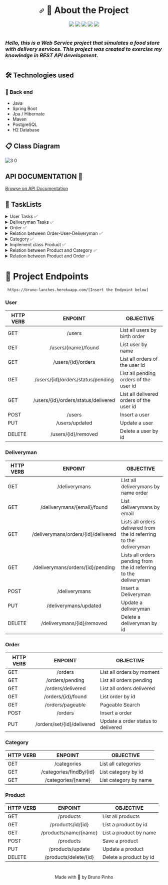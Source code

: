 <h1 align="center"><a id="user-content---sobre-o-projeto-" class="anchor" aria-hidden="true" href="#--sobre-o-projeto-"><svg class="octicon octicon-link" viewBox="0 0 16 16" version="1.1" width="16" height="16" aria-hidden="true"><path fill-rule="evenodd" d="M7.775 3.275a.75.75 0 001.06 1.06l1.25-1.25a2 2 0 112.83 2.83l-2.5 2.5a2 2 0 01-2.83 0 .75.75 0 00-1.06 1.06 3.5 3.5 0 004.95 0l2.5-2.5a3.5 3.5 0 00-4.95-4.95l-1.25 1.25zm-4.69 9.64a2 2 0 010-2.83l2.5-2.5a2 2 0 012.83 0 .75.75 0 001.06-1.06 3.5 3.5 0 00-4.95 0l-2.5 2.5a3.5 3.5 0 004.95 4.95l1.25-1.25a.75.75 0 00-1.06-1.06l-1.25 1.25a2 2 0 01-2.83 0z"></path></svg></a> <g-emoji class="g-emoji" alias="computer" fallback-src="https://github.githubassets.com/images/icons/emoji/unicode/1f4bb.png">🎯</g-emoji> About the Project </h1>

<div align="center"> 
    <a target="_blank" rel="noopener noreferrer" href="https://camo.githubusercontent.com/771cc18a712bf9edb0925a86164c34b0d803c4d9177dd4467eff7b777109c723/68747470733a2f2f696d672e736869656c64732e696f2f62616467652f4a6176612d4544384230303f7374796c653d666f722d7468652d6261646765266c6f676f3d6a617661266c6f676f436f6c6f723d7768697465"><img src="https://camo.githubusercontent.com/771cc18a712bf9edb0925a86164c34b0d803c4d9177dd4467eff7b777109c723/68747470733a2f2f696d672e736869656c64732e696f2f62616467652f4a6176612d4544384230303f7374796c653d666f722d7468652d6261646765266c6f676f3d6a617661266c6f676f436f6c6f723d7768697465" data-canonical-src="https://img.shields.io/badge/Java-ED8B00?style=for-the-badge&amp;logo=java&amp;logoColor=white" style="max-width:100%;"></a>
    <a target="_blank" rel="noopener noreferrer" href="https://camo.githubusercontent.com/4bde567a4772f994f22418e4505a1ac8dc6e6219100251aa79b7279e02c8bb07/68747470733a2f2f696d672e736869656c64732e696f2f62616467652f537072696e672d3644423333463f7374796c653d666f722d7468652d6261646765266c6f676f3d737072696e67266c6f676f436f6c6f723d7768697465"><img src="https://camo.githubusercontent.com/4bde567a4772f994f22418e4505a1ac8dc6e6219100251aa79b7279e02c8bb07/68747470733a2f2f696d672e736869656c64732e696f2f62616467652f537072696e672d3644423333463f7374796c653d666f722d7468652d6261646765266c6f676f3d737072696e67266c6f676f436f6c6f723d7768697465" data-canonical-src="https://img.shields.io/badge/Spring-6DB33F?style=for-the-badge&amp;logo=spring&amp;logoColor=white" style="max-width:100%;"></a>
    <a target="_blank" rel="noopener noreferrer" href="https://camo.githubusercontent.com/7dca196dd7adc5004b07ec192b825cd9935af42a2abe7ff06b8aff268643b6b0/68747470733a2f2f696d672e736869656c64732e696f2f62616467652f496e736f6d6e69612d3538343962653f7374796c653d666f722d7468652d6261646765266c6f676f3d496e736f6d6e6961266c6f676f436f6c6f723d7768697465"><img src="https://camo.githubusercontent.com/7dca196dd7adc5004b07ec192b825cd9935af42a2abe7ff06b8aff268643b6b0/68747470733a2f2f696d672e736869656c64732e696f2f62616467652f496e736f6d6e69612d3538343962653f7374796c653d666f722d7468652d6261646765266c6f676f3d496e736f6d6e6961266c6f676f436f6c6f723d7768697465" data-canonical-src="https://img.shields.io/badge/Insomnia-5849be?style=for-the-badge&amp;logo=Insomnia&amp;logoColor=white" style="max-width:100%;"></a>
    <a target="_blank" rel="noopener noreferrer" href="https://camo.githubusercontent.com/3bcc8da5c94cefdf2d976837d1be601f4d44d36b58d9590e36debe834a6e34de/68747470733a2f2f696d672e736869656c64732e696f2f62616467652f4865726f6b752d3433303039383f7374796c653d666f722d7468652d6261646765266c6f676f3d6865726f6b75266c6f676f436f6c6f723d7768697465"><img src="https://camo.githubusercontent.com/3bcc8da5c94cefdf2d976837d1be601f4d44d36b58d9590e36debe834a6e34de/68747470733a2f2f696d672e736869656c64732e696f2f62616467652f4865726f6b752d3433303039383f7374796c653d666f722d7468652d6261646765266c6f676f3d6865726f6b75266c6f676f436f6c6f723d7768697465" data-canonical-src="https://img.shields.io/badge/Heroku-430098?style=for-the-badge&amp;logo=heroku&amp;logoColor=white" style="max-width:100%;"></a>
    <a target="_blank" rel="noopener noreferrer" href="https://camo.githubusercontent.com/281c069a2703e948b536500b9fd808cb4fb2496b3b66741db4013a2c89e91986/68747470733a2f2f696d672e736869656c64732e696f2f62616467652f506f737467726553514c2d3331363139323f7374796c653d666f722d7468652d6261646765266c6f676f3d706f737467726573716c266c6f676f436f6c6f723d7768697465"><img src="https://camo.githubusercontent.com/281c069a2703e948b536500b9fd808cb4fb2496b3b66741db4013a2c89e91986/68747470733a2f2f696d672e736869656c64732e696f2f62616467652f506f737467726553514c2d3331363139323f7374796c653d666f722d7468652d6261646765266c6f676f3d706f737467726573716c266c6f676f436f6c6f723d7768697465" data-canonical-src="https://img.shields.io/badge/PostgreSQL-316192?style=for-the-badge&amp;logo=postgresql&amp;logoColor=white" style="max-width:100%;"></a>
</div>

#

### <i> Hello, this is a Web Service project that simulates a food store with delivery services. This project was created to exercise my knowledge in REST API development.
</i>

#


## 🛠 Technologies used

### 🧱 Back end

- Java
- Spring Boot
- Jpa / Hibernate
- Maven
- PostgreSQL
- H2 Database


## 📋 Class Diagram



![3 0](https://user-images.githubusercontent.com/60756219/122392172-05fe1800-cf4a-11eb-8fbb-f5a7c8075998.png)


## API DOCUMENTATION 📖

<a href="https://github.com/pinhobrunodev/brunolanches-webservice/wiki/API-DOCUMENTATION">Browse on API Documentation</a>



## 📝 TaskLists

<details>
      <summary> User Tasks  ✅</summary>
      
- [X] Implement User classe
      
- [X] Implement DTO
      
- [X] Implement UserRepository
      
- [X] Implement UserMapper
      
- [X] Implement UserService
      <ul>
    <li> - [X] findAllByBirthDateOrderASC()</li>
    <li> - [X] findByName()</li>
    <li> - [X] insert()</li>
    <li> - [X] update()</li>
    <li> - [X] delete()</li>
    <li> - [X] findAllOrdersByUserId()</li>
    <li> - [X] findAllOrderByUserIdStatusPending()</li>
    <li> - [X] findAllOrderByUserIdStatusDelivered()</li>
      </ul>      
  
- [X] Implement UserController
- [X] Implement UserExceptions
- [X] Implement Validations in the UserService class
</details>

<details>
      <summary>  Deliveryman Tasks ✅</summary>
      
- [X] Implement Deliveryman classe
      
- [X] Implement DTO
      
- [X] Implement DeliverymanRepository
      
- [X] Implement DeliverymanMapper
      
- [X] Implement DeliverymanService
      <ul>
    <li> - [X] findAllDeliverymanByNameASC()</li>
    <li> - [X] findAllOrdersByDeliverymaIdDelivered()</li>
    <li> - [X] findAllOrdersByDeliverymanIdPending()</li>
    <li> - [X] findByEmail()</li>
    <li> - [X] insert()</li>
    <li> - [X] update()</li>
    <li> - [X] delete()</li>
- [X] Implement DeliverymanController
- [X] Implement DeliverymanExceptions
- [X] Implement Validations in the DeliverymanService class
</details>

<details>
      <summary>  Order ✅ </summary>
      
- [X] Implement OrderStatus Enumeration     
     
- [X] Implement Order classe
      
- [X] Implement DTO
      
- [X] Implement OrderRepository
      
- [X] Implement OrderMapper
      
- [X] Implement OrderService
      <ul>
    <li> - [X] findAllOrdersByInstantASC()</li>
    <li> - [X] findAllOrdersByStatusPENDINGOrderByMomentASC()</li>
    <li> - [X] findAllOrdersByStatusDELIVEREDOrderByMomentASC()</li>
    <li> - [X] findById()</li>
    <li> - [X] insert()</li>
    <li> - [X] setDelivered() </li>
    <li> - [X] pageableSearch() </li>       
      </ul>
- [X] Implement OrderController
- [X] Implement OrderExceptions
- [X] Implement Validations in the OrderService class
 
</details>

<details>
      <summary> Relation between Order-User-Deliveryman ✅ </summary>
     <ul>
           <li>- [X] Implement relation between ORDER-USER-DELIVERYMAN</li>
      </ul>
</details>
      
      
<details>
      <summary>  Category  ✅ </summary>
      
      
      
 - [X] Implement Category classe
      
- [X] Implement Seed Category SQL
      
- [X] Implement DTO
      
- [X] Implement CategoryRepository
      
- [X] Implement CategoryService
      <ul>
    <li> - [X] findAllCategories()</li> 
         <li> - [X] findCategoryById()</li>
            <li> - [X] findCategortByName()</li>
      </ul>
- [X] Implement CategoryController
- [X] Implement CategoryExceptions
- [X] Implement Validations in the CategoryService class
 
</details>
      
 <details>
      <summary> Implement class Product ✅  </summary>
       
- [X] Implement Product classe
      
- [X] Implement Seed Product SQL
      
- [X] Implement DTO
       
- [X] Implement ProductMapper
      
- [X] Implement ProductRepository
      
- [X] Implement ProductService
      <ul>
     <li> - [X] findAllProducts()</li> 
     <li> - [X] findProductByName()</li>
     <li> - [X] findProductById()</li>
     <li> - [X] insert() </li>
     <li> - [X] update() </li>
     <li> - [X] delete() </li>
      </ul>
- [X] Implement ProductController
- [X] Implement ProductExceptions
- [X] Implement Validations in the ProductService class
</details>
      
<details>
      <summary> Relation between Product and Category ✅ </summary>
     <ul>
           <li>- [X] Implement relation between Product and Category </li>
      </ul>
</details>

    
    
<details>
      <summary> Relation between Product and Order ✅ </summary>
     <ul>
          <li>- [X] Implement relation between Product and Order </li>
      </ul>
 
</details>

      
      





# 📌 Project Endpoints


     https://bruno-lanches.herokuapp.com/[Insert the Endpoint below]
      
      
      
### User 

| HTTP VERB 	|       ENPOINT       	| OBJECTIVE                     	|
|-----------	|:-------------------:	|-------------------------------	|
| GET       	| /users              	| List all users by birth order 	|
| GET       	| /users/{name}/found 	| List user by name             	|
| GET       	| /users/{id}/orders 	| List all orders of the user id    |
| GET       	| /users/{id}/orders/status/pending 	| List all pending orders of the user id            	|
| GET       	| /users/{id}/orders/status/delivered  	|  List all delivered orders of the user id          	|
| POST      	| /users               	| Insert a user                 	|
| PUT       	| /users/updated       	| Update a user                 	|
| DELETE    	| /users/{id}/removed  	| Delete a user by id           	|



### Deliveryman 

| HTTP VERB 	|       ENPOINT       	| OBJECTIVE                     	|
|-----------	|:-------------------:	|-------------------------------	|
| GET       	| /deliverymans              	| List all deliverymans by name order 	|
| GET       	| /deliverymans/{email}/found 	| List  deliverymans by  email              	|
| GET       	| /deliverymans/orders/{id}/delivered	| Lists all orders delivered from the id referring to the deliveryman             	|
| GET       	|/deliverymans/orders/{id}/pending	| Lists all orders pending from the id referring to the deliveryman             	|
| POST      	| /deliverymans            	| Insert a Deliveryman                	|
| PUT       	|/deliverymans/updated      	|  Update a deliveryman                  	|
| DELETE    	| /deliverymans/{id}/removed  	| Delete a deliveryman by id           	|


### Order

| HTTP VERB 	|       ENPOINT      	| OBJECTIVE                 	|
|-----------	|:------------------:	|---------------------------	|
| GET       	| /orders            	| List all orders by moment 	|
| GET       	| /orders/pending    	| List all orders pending   	|
| GET       	| /orders/delivered  	| List all orders delivered 	|
| GET       	| /orders/{id}/found 	| List order by id          	|
| GET       	| /orders/pageable 	    | Pageable Search          	    |
| POST      	| /orders            	| Insert a order            	|
| PUT      	| /orders/set/{id}/delivered            	| Update a order status to delivered             	|
      
      

### Category
      
| HTTP VERB 	|       ENPOINT      	| OBJECTIVE             	|
|-----------	|:------------------:	|-----------------------	|
| GET       	| /categories        	| List all categories   	|
| GET       	| /categories/findBy/{id}   	| List category by id   	|
| GET       	| /categories/{name} 	| List category by name 	|
      
      
      
### Product
| HTTP VERB 	|        ENPOINT        	| OBJECTIVE              	|
|-----------	|:---------------------:	|------------------------	|
| GET       	| /products             	| List all products      	|
| GET       	| /products/id/{id} 	| List a product by id   	|
| GET       	| /products/name/{name} 	| List a product by name 	|
| POST      	| /products             	| Save a product         	|
| PUT       	| /products/update      	| Update a product       	|
| DELETE    	| /products/delete/{id} 	| Delete a product by id 	|
      
      
 #
      
<p align="center">Made with <g-emoji class="g-emoji" alias="green_heart" fallback-src="https://github.githubassets.com/images/icons/emoji/unicode/1f49a.png">💚</g-emoji> by Bruno Pinho</p>
      
 #


